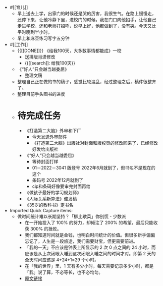 - #[[育儿]]
    - 早上送去上学，出家门的时候还是哭的厉害，我很生气。在路上慢慢走，还停下来，让他冷静下里，进校门的时候，我在门口向他招手，让他自己走进学校，还和老师打招呼，说早上好，他都做到了，没有哭。今天又比平时晚到半小时。
    - 早上和麻豆练习写字五分钟
- #[[工作]]
    - {{[[DONE]]}} 《给我100天，大多数事情都能成》一校
        - 送排版肖潇修改
        - {{[[search]]: 给我100天}}
    - 《“好人”只会越当越委屈》
        - 整理文稿
    - 整理自己正在做的书的稿子，感觉比较混乱，经过整理之后，稿件很整齐了。
    - 整理目前手头图书的进度
    - # 待完成任务
        - 《打造第二大脑》外审和下厂
            - 今天发送外审邮件
            - 《打造第二大脑》出版社对封面和版权页的修改回来了，已经修改好发给出版社
        - 《“好人”只会越当越委屈》
            - 等待封面打样
            - 01－2022－3041 版登号 2022年6月就到了，但书名不是现在的这个
            - 条码号 2022年12月就到了
            - cip和条码好像要审完封面再给
        - 《做孩子最好的学习规划师》
        - 《人际关系新算法》催发稿
        - 《35岁的教科书》定书名
- Imported Quick Capture items:
    - 做时间统计难以长期坚持？「柳比歇菜」你别慌 - 少数派
        - 在一开始投入了 100% 的努力，却倾注了 200% 的希望，最后只能收获 300% 的挫败。
        - 我们都知道时间就是金钱，也明白时间统计的价值。但很多新手偏偏忘记了，人生是一段旅途，我们需要财宝，但更需要前进。
        - 「我的一天」不应该是钟表上所显示的 2 次 0 点之间的 24 小时，而应该是从上次闭眼入睡到这次闭眼入睡之间的时间才对。即第 2 天的全天时间应该是 4+24+1=29 个小时。
        - 在「我的世界」里，1 天有多少小时，每天需要记录多少小时，都是「我」说了算，不必等长，也不必均匀。
        - [原文链接](https://sspai.com/post/82724)
